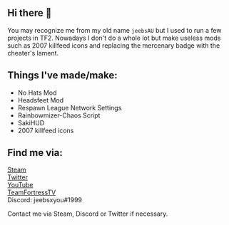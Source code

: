 ## Hi there 👋
You may recognize me from my old name `jeebsAU` but I used to run a few projects in TF2. Nowadays I don't do a whole lot but make useless mods such as 2007 killfeed icons and replacing the mercenary badge with the cheater's lament.

## Things I've made/make:
- No Hats Mod
- Headsfeet Mod
- Respawn League Network Settings
- Rainbowmizer-Chaos Script
- SakiHUD
- 2007 killfeed icons

## Find me via:
[Steam](https://steamcommunity.com/id/KilluminatiThe7DayTheory)  
[Twitter](https://twitter.com/jeebsau)  
[YouTube](https://youtube.com/jeebsxyou)  
[TeamFortressTV](https://www.teamfortress.tv/user/jeebsau)  
Discord: jeebsxyou#1999

Contact me via Steam, Discord or Twitter if necessary.
